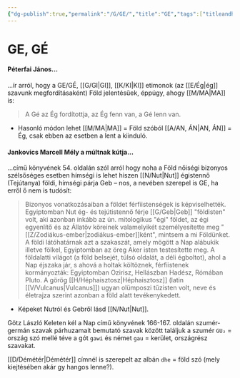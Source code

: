 ```yaml
---
{"dg-publish":true,"permalink":"/G/GE/","title":"GE","tags":["titleandheadingonedontmatch"],"created":"2024-04-29T00:06","updated":"2024-10-27T01:21"}
---
```



# GE, GÉ

#### Péterfai János...

...ír arról, hogy a GE/GÉ, [[G/GI\|GI]], [[K/KI\|KI]] etimonok (az [[E/Ég\|ég]] szavunk megfordításaként) Föld jelentésűek, éppúgy, ahogy [[M/MA\|MA]] is:  
> A Gé az Ég fordítottja, az Ég fenn van, a Gé lenn van.  
- Hasonló módon lehet [[M/MA\|MA]] = Föld szóból [[A/AN, ÁN\|AN, ÁN]] = Ég, csak ebben az esetben a lent a kiinduló.

#### Jankovics Marcell Mély a múltnak kútja...  

...című könyvének 54. oldalán szól arról hogy noha a Föld nőiségi bizonyos szélsőséges esetben hímségi is lehet hiszen [[N/Nut\|Nut]] égistennő (Tejútanya) földi, hímségi párja Geb – nos, a nevében szerepel is GE, ha erről ő nem is tudósít:  
> Bizonyos vonatkozásaiban a földet férfiistenségek is képviselhették. Egyiptomban Nut ég- és tejútistennő férje [[G/Geb\|Geb]] "földisten" volt, aki azonban inkább az ún. mitologikus "égi" földet, az égi egyenlítő és az Állatöv köreinek valamelyikét személyesítette meg "[[Z/Zodiákus-ember\|zodiákus-ember]]ként", mintsem a mi Földünket. A földi látóhatárnak azt a szakaszát, amely mögött a Nap alábukik illetve fölkel, Egyiptomban az öreg Aker isten testesítette meg. A földalatti világot (a föld belsejét, túlsó oldalát, a déli égboltot), ahol a Nap éjszaka jár, s ahová a holtak költöznek, férfiistenek kormányozták: Egyiptomban Ozirisz, Hellászban Hadész, Rómában Pluto. A görög [[H/Héphaisztosz\|Héphaisztosz]] (latin [[V/Vulcanus\|Vulcanus]]) ugyan olümposzi tűzisten volt, neve és életrajza szerint azonban a föld alatt tevékenykedett.  
- Képeket Nutról és Gebről lásd [[N/Nut\|Nut]].

Götz László Keleten kél a Nap című könyvének 166-167. oldalán szumér-germán szavak párhuzamait bemutató szavak között találjuk a szumér `GU₂` = ország szó mellé téve a gót `gawi` és német `gau` = kerület, országrész szavakat.  
  

[[D/Démétér\|Démétér]] címnél is szerepelt az albán `dhe` = föld szó (mely kiejtésében akár gy hangos lenne?).  